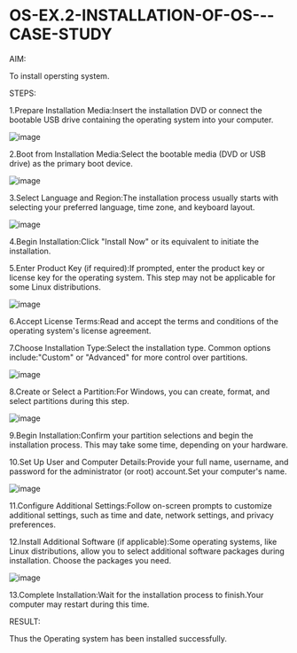 # OS-EX.2-INSTALLATION-OF-OS---CASE-STUDY

AIM:


To install opersting system.

STEPS:

1.Prepare Installation Media:Insert the installation DVD or connect the bootable USB drive containing the operating system into your computer.


![image](https://github.com/MUKESHPARTHASARATHY/OS-EX.2-INSTALLATION-OF-OS---CASE-STUDY/assets/119393818/3f180a0d-4961-4c72-a5e6-9c1c32067d84)


2.Boot from Installation Media:Select the bootable media (DVD or USB drive) as the primary boot device.


![image](https://github.com/MUKESHPARTHASARATHY/OS-EX.2-INSTALLATION-OF-OS---CASE-STUDY/assets/119393818/88187cfa-7b61-40cd-ab07-f09dde19596d)



3.Select Language and Region:The installation process usually starts with selecting your preferred language, time zone, and keyboard layout.


![image](https://github.com/MUKESHPARTHASARATHY/OS-EX.2-INSTALLATION-OF-OS---CASE-STUDY/assets/119393818/cced7097-24f5-44bb-8f55-1d9901d8c47e)



4.Begin Installation:Click "Install Now" or its equivalent to initiate the installation.


5.Enter Product Key (if required):If prompted, enter the product key or license key for the operating system. This step may not be applicable for some Linux distributions.


![image](https://github.com/MUKESHPARTHASARATHY/OS-EX.2-INSTALLATION-OF-OS---CASE-STUDY/assets/119393818/630a05b6-17d1-4a3a-9f35-ac79ce7d1c94)


6.Accept License Terms:Read and accept the terms and conditions of the operating system's license agreement.


7.Choose Installation Type:Select the installation type. Common options include:"Custom" or "Advanced" for more control over partitions.



![image](https://github.com/MUKESHPARTHASARATHY/OS-EX.2-INSTALLATION-OF-OS---CASE-STUDY/assets/119393818/125e905b-cc99-41b8-9aec-c0637d2e4a26)



8.Create or Select a Partition:For Windows, you can create, format, and select partitions during this step.



![image](https://github.com/MUKESHPARTHASARATHY/OS-EX.2-INSTALLATION-OF-OS---CASE-STUDY/assets/119393818/e987e712-8b73-4aaa-83d5-5672e78b3622)



9.Begin Installation:Confirm your partition selections and begin the installation process. This may take some time, depending on your hardware.



10.Set Up User and Computer Details:Provide your full name, username, and password for the administrator (or root) account.Set your computer's name.



![image](https://github.com/MUKESHPARTHASARATHY/OS-EX.2-INSTALLATION-OF-OS---CASE-STUDY/assets/119393818/3851171e-f5db-422c-8d3c-e9218ed38a59)



11.Configure Additional Settings:Follow on-screen prompts to customize additional settings, such as time and date, network settings, and privacy preferences.



12.Install Additional Software (if applicable):Some operating systems, like Linux distributions, allow you to select additional software packages during installation. Choose the packages you need.




![image](https://github.com/MUKESHPARTHASARATHY/OS-EX.2-INSTALLATION-OF-OS---CASE-STUDY/assets/119393818/85178375-128c-4102-8825-da64fb02a799)



13.Complete Installation:Wait for the installation process to finish.Your computer may restart during this time.

RESULT:


Thus the Operating system has been installed successfully.
